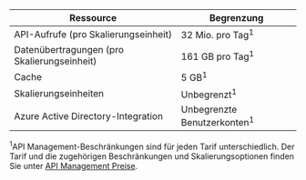 | Ressource | Begrenzung |
| --- | --- |
| API-Aufrufe (pro Skalierungseinheit) |32 Mio. pro Tag<sup>1</sup> |
| Datenübertragungen (pro Skalierungseinheit) |161 GB pro Tag<sup>1</sup> |
| Cache |5 GB<sup>1</sup> |
| Skalierungseinheiten |Unbegrenzt<sup>1</sup> |
| Azure Active Directory-Integration |Unbegrenzte Benutzerkonten<sup>1</sup> |

<sup>1</sup>API Management-Beschränkungen sind für jeden Tarif unterschiedlich. Der Tarif und die zugehörigen Beschränkungen und Skalierungsoptionen finden Sie unter [API Management Preise](https://azure.microsoft.com/pricing/details/api-management/).

<!---HONumber=AcomDC_0128_2016-->